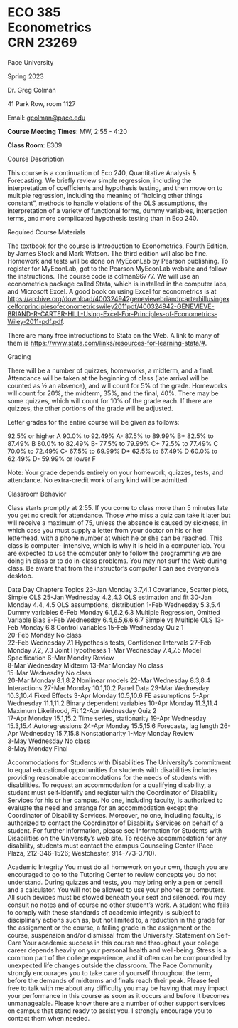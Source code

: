 

# **ECO 385 <br> Econometrics<br>CRN 23269** 

Pace University   

Spring 2023  

Dr. Greg Colman         

41 Park Row, room 1127       

Email: [gcolman@pace.edu](mailto:gcolman@pace.edu)



**Course Meeting Times**: MW, 2:55 - 4:20   

**Class Room**:	E309


Course Description

This course is a continuation of Eco 240, Quantitative Analysis & Forecasting.  We briefly review simple regression, including the interpretation of coefficients and hypothesis testing, and then move on to multiple regression, including the meaning of “holding other things constant”, methods to handle violations of the OLS assumptions, the interpretation of a variety of functional forms, dummy variables, interaction terms, and more complicated hypothesis testing than in Eco 240.

Required Course Materials

The textbook for the course is Introduction to Econometrics, Fourth Edition, by James Stock and Mark Watson.  The third edition will also be fine. Homework and tests will be done on MyEconLab by Pearson publishing. To register for MyEconLab, got to the Pearson MyEconLab website and follow the instructions. The course code is colman96777. We will use an econometrics package called Stata, which is installed in the computer labs, and Microsoft Excel. A good book on using Excel for econometrics is at https://archive.org/download/400324942genevievebriandrcarterhillusingexcelforprinciplesofeconometricswiley2011pdf/400324942-GENEVIEVE-BRIAND-R-CARTER-HILL-Using-Excel-For-Principles-of-Econometrics-Wiley-2011-pdf.pdf.  

There are many free introductions to Stata on the Web. A link to many of them is https://www.stata.com/links/resources-for-learning-stata/#.

Grading

There will be a number of quizzes, homeworks, a midterm, and a final.  Attendance will be taken at the beginning of class (late arrival will be counted as ½ an absence), and will count for 5% of the grade.  Homeworks will count for 20%, the midterm, 35%, and the final, 40%. There may be some quizzes, which will count for 10% of the grade each. If there are quizzes, the other portions of the grade will be adjusted.

Letter grades for the entire course will be given as follows:

92.5%	or	higher	A
90.0%	to	92.49%	A-
87.5%	to	89.99%	B+
82.5%	to	87.49%	B
80.0%	to	82.49%	B-
77.5%	to	79.99%	C+
72.5%	to	77.49%	C
70.0%	to	72.49%	C-
67.5%	to	69.99%	D+
62.5%	to	67.49%	D
60.0%	to	62.49%	D-
59.99%	or	lower	F

Note: Your grade depends entirely on your homework, quizzes, tests, and attendance. No extra-credit work of any kind will be admitted.

Classroom Behavior

Class starts promptly at 2:55. If you come to class more than 5 minutes late you get no credit for attendance.  Those who miss a quiz can take it later but will receive a maximum of 75, unless the absence is caused by sickness, in which case you must supply a letter from your doctor on his or her letterhead, with a phone number at which he or she can be reached.
This class is computer- intensive, which is why it is held in a computer lab. You are expected to use the computer only to follow the programming we are doing in class or to do in-class problems. You may not surf the Web during class. Be aware that from the instructor’s computer I can see everyone’s desktop. 


Date	Day	Chapters	Topics
23-Jan	Monday	3.7,4.1	Covariance, Scatter plots, Simple OLS
25-Jan	Wednesday	4.2,4.3	OLS estimation and fit
30-Jan	Monday	4.4, 4.5	OLS assumptions, distribution
1-Feb	Wednesday	5.3,5.4	Dummy variables
6-Feb	Monday	6.1,6.2,6.3	Multiple Regression, Omitted Variable Bias
8-Feb	Wednesday	6.4,6.5,6.6,6.7	Simple vs Multiple OLS
13-Feb	Monday	6.8	Control variables
15-Feb	Wednesday	Quiz 1	
20-Feb	Monday	No class	
22-Feb	Wednesday	7.1	Hypothesis tests, Confidence Intervals
27-Feb	Monday	7.2, 7.3	Joint Hypotheses
1-Mar	Wednesday	7.4,7.5	Model Specification
6-Mar	Monday	Review	
8-Mar	Wednesday	Midterm	
13-Mar	Monday	No class	
15-Mar	Wednesday	No class	
20-Mar	Monday	8.1,8.2	Nonlinear models
22-Mar	Wednesday	8.3,8.4	Interactions
27-Mar	Monday	10.1,10.2	Panel Data
29-Mar	Wednesday	10.3,10.4	Fixed Effects
3-Apr	Monday	10.5,10.6	FE assumptions
5-Apr	Wednesday	11.1,11.2	Binary dependent variables
10-Apr	Monday	11.3,11.4	Maximum Likelihood, Fit
12-Apr	Wednesday	Quiz 2	
17-Apr	Monday	15.1,15.2	Time series, stationarity
19-Apr	Wednesday	15.3,15.4	Autoregressions
24-Apr	Monday	15.5,15.6	Forecasts, lag length
26-Apr	Wednesday	15.7,15.8	Nonstationarity
1-May	Monday	Review	
3-May	Wednesday	No class	
8-May	Monday	Final	


Accommodations for Students with Disabilities
The University’s commitment to equal educational opportunities for students with disabilities includes providing reasonable accommodations for the needs of students with disabilities. To request an accommodation for a qualifying disability, a student must self-identify and register with the Coordinator of Disability Services for his or her campus. No one, including faculty, is authorized to evaluate the need and arrange for an accommodation except the Coordinator of Disability Services. Moreover, no one, including faculty, is authorized to contact the Coordinator of Disability Services on behalf of a student. For further information, please see Information for Students with Disabilities on the University’s web site. To receive accommodation for any disability, students must contact the campus Counseling Center (Pace Plaza, 212-346-1526; Westchester, 914-773-3710).

Academic Integrity
You must do all homework on your own, though you are encouraged to go to the Tutoring Center to review concepts you do not understand. During quizzes and tests, you may bring only a pen or pencil and a calculator. You will not be allowed to use your phones or computers. All such devices must be stowed beneath your seat and silenced. You may consult no notes and of course no other student’s work.  A student who fails to comply with these standards of academic integrity is subject to disciplinary actions such as, but not limited to, a reduction in the grade for the assignment or the course, a failing grade in the assignment or the course, suspension and/or dismissal from the University.
Statement on Self-Care
Your academic success in this course and throughout your college career depends heavily on your personal health and well-being. Stress is a common part of the college experience, and it often can be compounded by unexpected life changes outside the classroom. The Pace Community strongly encourages you to take care of yourself throughout the term, before the demands of midterms and finals reach their peak. Please feel free to talk with me about any difficulty you may be having that may impact your performance in this course as soon as it occurs and before it becomes unmanageable. Please know there are a number of other support services on campus that stand ready to assist you. I strongly encourage you to contact them when needed.


